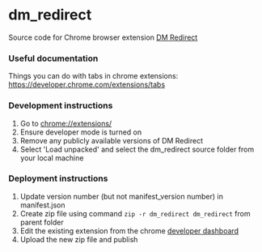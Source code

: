 # dm_redirect

Source code for Chrome browser extension [DM Redirect](https://chrome.google.com/webstore/detail/pfbdhjecpnbopodopafogoggcbpojdci)

### Useful documentation

Things you can do with tabs in chrome extensions: https://developer.chrome.com/extensions/tabs

### Development instructions

1) Go to [chrome://extensions/](chrome://extensions/)
2) Ensure developer mode is turned on
3) Remove any publicly available versions of DM Redirect
4) Select 'Load unpacked' and select the dm_redirect source folder from your local machine

### Deployment instructions

1) Update version number (but not manifest_version number) in manifest.json
2) Create zip file using command `zip -r dm_redirect dm_redirect` from parent folder
3) Edit the existing extension from the chrome [developer dashboard](https://chrome.google.com/webstore/developer/dashboard)
4) Upload the new zip file and publish
